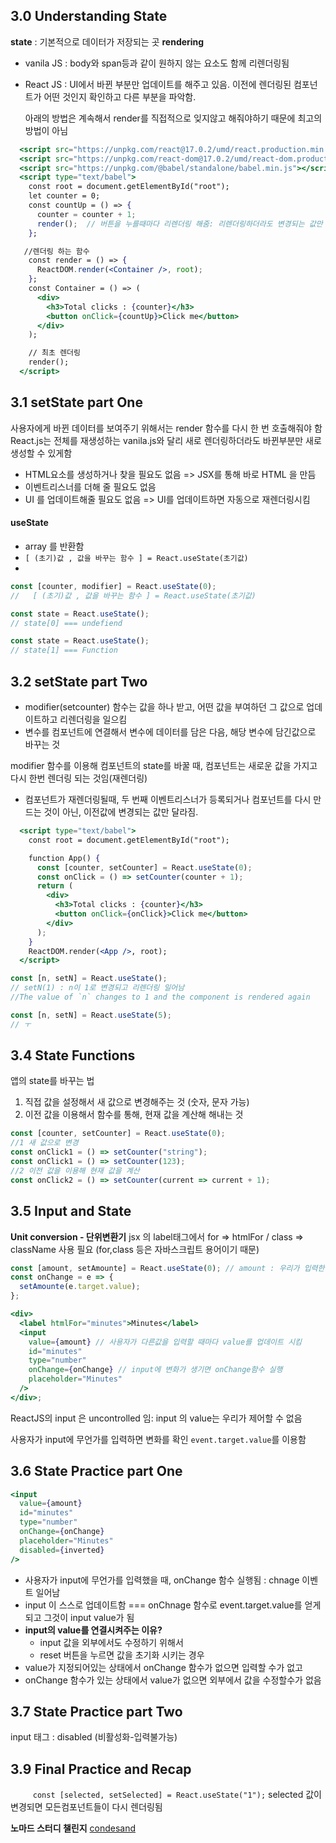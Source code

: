 ## 3.0 Understanding State

**state** : 기본적으로 데이터가 저장되는 곳
**rendering**

- vanila JS : body와 span등과 같이 원하지 않는 요소도 함께 리렌더링됨
- React JS : UI에서 바뀐 부분만 업데이트를 해주고 있음. 이전에 렌더링된 컴포넌트가 어떤 것인지 확인하고 다른 부분을 파악함.

  아래의 방법은 계속해서 render를 직접적으로 잊지않고 해줘야하기 때문에 최고의 방법이 아님

```jsx
  <script src="https://unpkg.com/react@17.0.2/umd/react.production.min.js"></script>
  <script src="https://unpkg.com/react-dom@17.0.2/umd/react-dom.production.min.js"></script>
  <script src="https://unpkg.com/@babel/standalone/babel.min.js"></script>
  <script type="text/babel">
    const root = document.getElementById("root");
    let counter = 0;
    const countUp = () => {
      counter = counter + 1;
      render();  // 버튼을 누를때마다 리렌더링 해줌: 리렌더링하더라도 변경되는 값만 리새로 생성됨
    };

   //렌더링 하는 함수
    const render = () => {
      ReactDOM.render(<Container />, root);
    };
    const Container = () => (
      <div>
        <h3>Total clicks : {counter}</h3>
        <button onClick={countUp}>Click me</button>
      </div>
    );

    // 최초 렌더링
    render();
  </script>
```

## 3.1 setState part One

사용자에게 바뀐 데이터를 보여주기 위해서는 render 함수를 다시 한 번 호출해줘야 함
React.js는 전체를 재생성하는 vanila.js와 달리 새로 렌더링하더라도 바뀐부분만 새로 생성할 수 있게함

- HTML요소를 생성하거나 찾을 필요도 없음 => JSX를 통해 바로 HTML 을 만듬
- 이벤트리스너를 더해 줄 필요도 없음
- UI 를 업데이트해줄 필요도 없음 => UI를 업데이트하면 자동으로 재렌더링시킴

#### useState

- array 를 반환함
- `[ (초기)값 , 값을 바꾸는 함수 ] = React.useState(초기값)`
-

```jsx
const [counter, modifier] = React.useState(0);
//   [ (초기)값 , 값을 바꾸는 함수 ] = React.useState(초기값)

const state = React.useState();
// state[0] === undefiend

const state = React.useState();
// state[1] === Function
```

## 3.2 setState part Two

- modifier(setcounter) 함수는 값을 하나 받고, 어떤 값을 부여하던 그 값으로 업데이트하고 리렌더링을 일으킴
- 변수를 컴포넌트에 연결해서 변수에 데이터를 담은 다음, 해당 변수에 담긴값으로 바꾸는 것

modifier 함수를 이용해 컴포넌트의 state를 바꿀 때, 컴포넌트는 새로운 값을 가지고 다시 한번 렌더링 되는 것임(재렌더링)

- 컴포넌트가 재렌더링될때, 두 번째 이벤트리스너가 등록되거나 컴포넌트를 다시 만드는 것이 아닌, 이전값에 변경되는 값만 달라짐.

```jsx
  <script type="text/babel">
    const root = document.getElementById("root");

    function App() {
      const [counter, setCounter] = React.useState(0);
      const onClick = () => setCounter(counter + 1);
      return (
        <div>
          <h3>Total clicks : {counter}</h3>
          <button onClick={onClick}>Click me</button>
        </div>
      );
    }
    ReactDOM.render(<App />, root);
  </script>
```

```jsx
const [n, setN] = React.useState();
// setN(1) : n이 1로 변경되고 리렌더링 일어남
//The value of `n` changes to 1 and the component is rendered again

const [n, setN] = React.useState(5);
// ㅜ
```

## 3.4 State Functions

앱의 state를 바꾸는 법

1. 직접 값을 설정해서 새 값으로 변경해주는 것 (숫자, 문자 가능)
2. 이전 값을 이용해서 함수를 통해, 현재 값을 계산해 해내는 것

```jsx
const [counter, setCounter] = React.useState(0);
//1 새 값으로 변경
const onClick1 = () => setCounter("string");
const onClick1 = () => setCounter(123);
//2 이전 값을 이용해 현재 값을 계산
const onClick2 = () => setCounter(current => current + 1);
```

## 3.5 Input and State

**Unit conversion - 단위변환기**
jsx 의 label태그에서 for => htmlFor / class => className 사용 필요
(for,class 등은 자바스크립트 용어이기 때문)

```jsx
const [amount, setAmounte] = React.useState(0); // amount : 우리가 입력한 input의 value를 바탕으로 component 업데이트 할 때 사용할 것
const onChange = e => {
  setAmounte(e.target.value);
};

<div>
  <label htmlFor="minutes">Minutes</label>
  <input
    value={amount} // 사용자가 다른값을 입력할 때마다 value를 업데이트 시킴
    id="minutes"
    type="number"
    onChange={onChange} // input에 변화가 생기면 onChange함수 실행
    placeholder="Minutes"
  />
</div>;
```

ReactJS의 input 은 uncontrolled 임: input 의 value는 우리가 제어할 수 없음

사용자가 input에 무언가를 입력하면 변화를 확인
`event.target.value`를 이용함

## 3.6 State Practice part One

```jsx
<input
  value={amount}
  id="minutes"
  type="number"
  onChange={onChange}
  placeholder="Minutes"
  disabled={inverted}
/>
```

- 사용자가 input에 무언가를 입력했을 때, onChange 함수 실행됨 : chnage 이벤트 일어남
- input 이 스스로 업데이트함 === onChnage 함수로 event.target.value를 얻게 되고 그것이 input value가 됨
- **input의 value를 연결시켜주는 이유?**
  - input 값을 외부에서도 수정하기 위해서
  - reset 버튼을 누르면 값을 초기화 시키는 경우
- value가 지정되어있는 상태에서 onChange 함수가 없으면 입력할 수가 없고
- onChange 함수가 있는 상태에서 value가 없으면 외부에서 값을 수정할수가 없음

## 3.7 State Practice part Two

input 태그 : disabled (비활성화-입력불가능)

## 3.9 Final Practice and Recap

`     const [selected, setSelected] = React.useState("1");`
selected 값이 변경되면 모든컴포넌트들이 다시 렌더링됨

**노마드 스터디 챌린지**
[condesand](https://codesandbox.io/s/day3-nomadreactstudy-classic-react-blueprint-o8sy9g?file=/index.html)
